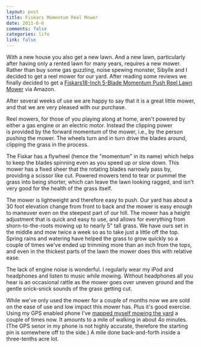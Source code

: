 ```yaml
--- 
layout: post
title: Fiskars Momentum Reel Mower
date: 2011-6-6
comments: false
categories: life
link: false
---
```

With a new house you also get a new lawn. And a new lawn, particularly after having only a rented lawn for many years, requires a new mower. Rather than buy some gas guzzling, noise spewing monster, Sibylle and I decided to get a reel mower for our yard. After reading some reviews we finally decided to get a <a href="http://www.amazon.com/gp/product/B0045VL1OO/ref=as_li_ss_tl?ie=UTF8&amp;tag=zanshinnet&amp;linkCode=as2&amp;camp=217153&amp;creative=399349&amp;creativeASIN=B0045VL1OO">Fiskars18-Inch 5-Blade Momentum Push Reel Lawn Mower</a> via Amazon.

After several weeks of use we are happy to say that it is a great little mower, and that we are very pleased with our purchase.

Reel mowers, for those of you playing along at home, aren't powered by either a gas engine or an electric motor. Instead the clipping power is provided by the forward momentum of the mower, i.e., by the person pushing the mower. The wheels turn and in turn drive the blades around, clipping the grass in the process.

The Fiskar has a flywheel (hence the "momentum" in its name) which helps to keep the blades spinning even as you speed up or slow down. This mower has a fixed sheer that the rotating blades narrowly pass by, providing a scissor like cut. Powered mowers tend to tear or pummel the grass into being shorter, which can leave the lawn looking ragged, and isn't very good for the health of the grass itself.

The mower is lightweight and therefore easy to push. Our yard has about a 30 foot elevation change from front to back and the mower is easy enough to maneuver even on the steepest part of our hill. The mower has a height adjustment that is quick and easy to use, and allows for everything from shorn-to-the-roots mowing up to nearly 5" tall grass. We have ours set in the middle and mow twice a week so as to take just a little off the top. Spring rains and watering have helped the grass to grow quickly so a couple of times we've ended up trimming more than an inch from the tops, and even in the thickest parts of the lawn the mower does this with relative ease.

The lack of engine noise is wonderful. I regularly wear my iPod and headphones and listen to music while mowing. Without headphones all you hear is an occasional rattle as the mower goes over uneven ground and the gentle snick-snick sounds of the grass getting cut.

While we've only used the mower for a couple of months now we are sold on the ease of use and low impact this mower has. Plus it's good exercise. Using my GPS enabled phone I've <a title="Runkeeper Mowing Activity" href="http://runkeeper.com/user/zanshin/activity/37307648" target="_blank">mapped myself mowing the yard</a> a couple of times now. It amounts to a mile of walking in about 4o minutes. (The GPS senor in my phone is not highly accurate, therefore the starting pin is somewhere off to the side.) A mile done back-and-forth inside a three-tenths acre lot.

